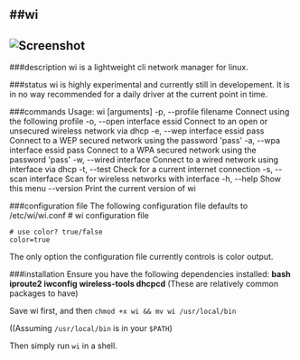 ##wi
-----------
![Screenshot](http://i.imgur.com/6vBB3Wu.png)
-----------

###description
wi is a lightweight cli network manager for linux.

###status
wi is highly experimental and currently still in developement.
It is in no way recommended for a daily driver at the current
point in time.

###commands
    Usage: wi [arguments]
      -p, --profile filename          Connect using the following profile
      -o, --open interface essid      Connect to an open or unsecured wireless
                                      network via dhcp
      -e, --wep interface essid pass  Connect to a WEP secured network using the
                                      password 'pass'
      -a, --wpa interface essid pass  Connect to a WPA secured network using the
                                      password 'pass' 
      -w, --wired interface           Connect to a wired network using interface
                                      via dhcp 
      -t, --test                      Check for a current internet connection
      -s, --scan interface            Scan for wireless networks with interface
      -h, --help                      Show this menu
      --version                       Print the current version of wi

###configuration file
The following configuration file defaults to /etc/wi/wi.conf
    # wi configuration file

    # use color? true/false
    color=true
The only option the configuration file currently controls is color output.

###installation
Ensure you have the following dependencies installed:
**bash iproute2 iwconfig wireless-tools dhcpcd**
(These are relatively common packages to have)

Save wi first, and then ``chmod +x wi && mv wi /usr/local/bin``

((Assuming ``/usr/local/bin`` is in your ``$PATH``)

Then simply run ``wi`` in a shell.
